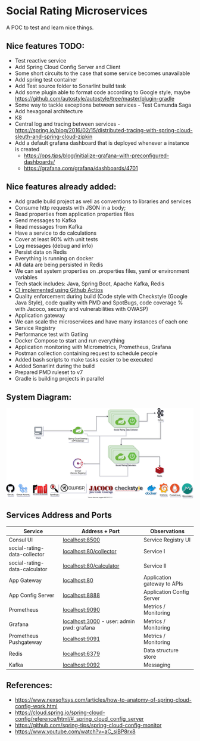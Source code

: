 # Social Rating Microservices

A POC to test and learn nice things.

## Nice features TODO:

- Test reactive service
- Add Spring Cloud Config Server and Client
- Some short circuits to the case that some service becomes unavailable
- Add spring test container
- Add Test source folder to Sonarlint build task
- Add some plugin able to format code according to Google style,
  maybe https://github.com/autostyle/autostyle/tree/master/plugin-gradle
- Some way to tackle exceptions between services - Test Camunda Saga
- Add hexagonal architecture
- K8
- Central log and tracing between services - https://spring.io/blog/2016/02/15/distributed-tracing-with-spring-cloud-sleuth-and-spring-cloud-zipkin
- Add a default grafana dashboard that is deployed whenever a instance is created 
    - https://ops.tips/blog/initialize-grafana-with-preconfigured-dashboards/
    - https://grafana.com/grafana/dashboards/4701

## Nice features already added:

- Add gradle build project as well as conventions to libraries and services
- Consume http requests with JSON in a body;
- Read properties from application properties files
- Send messages to Kafka
- Read messages from Kafka
- Have a service to do calculations
- Cover at least 90% with unit tests
- Log messages (debug and info)
- Persist data on Redis
- Everything is running on docker
- All data are being persisted in Redis
- We can set system properties on .properties files, yaml or environment variables
- Tech stack includes: Java, Spring Boot, Apache Kafka, Redis
- [CI implemented using Github Actios](https://github.com/palerique/microservices-with-spring/actions)
- Quality enforcement during build (Code style with Checkstyle (Google Java Style), code quality
  with PMD and SpotBugs, code coverage % with Jacoco, security and vulnerabilities with OWASP)
- Application gateway
- We can scale the microservices and have many instances of each one
- Service Registry
- Performance test with Gatling
- Docker Compose to start and run everything
- Application monitoring with Micrometrics, Prometheus, Grafana
- Postman collection containing request to schedule people
- Added bash scripts to make tasks easier to be executed
- Added Sonarlint during the build
- Prepared PMD ruleset to v7
- Gradle is building projects in parallel

## System Diagram:

![System Diagram](diagram/ccbt.svg)

## Services Address and Ports

| Service                        | Address + Port                                                     | Observations                |
|--------------------------------|--------------------------------------------------------------------|-----------------------------|
| Consul UI                      | [localhost:8500](http://localhost:8500)                            | Service Registry UI         |
| social-rating-data-collector   | [localhost:80/collector](http://localhost:80/collector/actuator)   | Service I                   |
| social-rating-data-calculator  | [localhost:80/calculator](http://localhost:80/calculator/actuator) | Service II                  |
| App Gateway                    | [localhost:80](http://localhost:80)                                | Application gateway to APIs |
| App Config Server              | [localhost:8888](http://localhost:8888)                            | Application Config Server   |
| Prometheus                     | [localhost:9090](http://localhost:9090)                            | Metrics / Monitoring        |
| Grafana                        | [localhost:3000](http://localhost:3000) - user: admin pwd: grafana | Metrics / Monitoring        |
| Prometheus Pushgateway         | [localhost:9091](http://localhost:9091)                            | Metrics / Monitoring        |
| Redis                          | [localhost:6379](http://localhost:6379)                            | Data structure store        |
| Kafka                          | [localhost:9092](http://localhost:9092)                            | Messaging                   |

## References:

- https://www.nexsoftsys.com/articles/how-to-anatomy-of-spring-cloud-config-work.html
- https://cloud.spring.io/spring-cloud-config/reference/html/#_spring_cloud_config_server
- https://github.com/spring-tips/spring-cloud-config-monitor
- https://www.youtube.com/watch?v=aC_siBP8rx8




